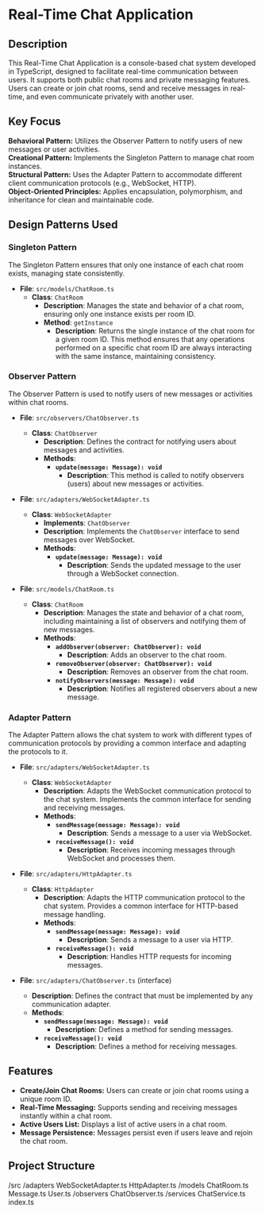 # Real-Time Chat Application
## Description
This Real-Time Chat Application is a console-based chat system developed in TypeScript, designed to facilitate real-time communication between users. It supports both public chat rooms and private messaging features. Users can create or join chat rooms, send and receive messages in real-time, and even communicate privately with another user.

## Key Focus
**Behavioral Pattern:** Utilizes the Observer Pattern to notify users of new messages or user activities.<br />
**Creational Pattern:** Implements the Singleton Pattern to manage chat room instances.<br />
**Structural Pattern:** Uses the Adapter Pattern to accommodate different client communication protocols (e.g., WebSocket, HTTP).<br />
**Object-Oriented Principles:** Applies encapsulation, polymorphism, and inheritance for clean and maintainable code.<br />

## Design Patterns Used

### Singleton Pattern
The Singleton Pattern ensures that only one instance of each chat room exists, managing state consistently.

- **File**: `src/models/ChatRoom.ts`
  - **Class**: `ChatRoom`
    - **Description**: Manages the state and behavior of a chat room, ensuring only one instance exists per room ID.
    - **Method**: `getInstance`
      - **Description**: Returns the single instance of the chat room for a given room ID. This method ensures that any operations performed on a specific chat room ID are always interacting with the same instance, maintaining consistency.

### Observer Pattern
The Observer Pattern is used to notify users of new messages or activities within chat rooms.

- **File**: `src/observers/ChatObserver.ts`
  - **Class**: `ChatObserver`
    - **Description**: Defines the contract for notifying users about messages and activities.
    - **Methods**:
      - **`update(message: Message): void`**
        - **Description**: This method is called to notify observers (users) about new messages or activities.

- **File**: `src/adapters/WebSocketAdapter.ts`
  - **Class**: `WebSocketAdapter`
    - **Implements**: `ChatObserver`
    - **Description**: Implements the `ChatObserver` interface to send messages over WebSocket.
    - **Methods**:
      - **`update(message: Message): void`**
        - **Description**: Sends the updated message to the user through a WebSocket connection.

- **File**: `src/models/ChatRoom.ts`
  - **Class**: `ChatRoom`
    - **Description**: Manages the state and behavior of a chat room, including maintaining a list of observers and notifying them of new messages.
    - **Methods**:
      - **`addObserver(observer: ChatObserver): void`**
        - **Description**: Adds an observer to the chat room.
      - **`removeObserver(observer: ChatObserver): void`**
        - **Description**: Removes an observer from the chat room.
      - **`notifyObservers(message: Message): void`**
        - **Description**: Notifies all registered observers about a new message.
        
### Adapter Pattern
The Adapter Pattern allows the chat system to work with different types of communication protocols by providing a common interface and adapting the protocols to it.

- **File**: `src/adapters/WebSocketAdapter.ts`
  - **Class**: `WebSocketAdapter`
    - **Description**: Adapts the WebSocket communication protocol to the chat system. Implements the common interface for sending and receiving messages.
    - **Methods**:
      - **`sendMessage(message: Message): void`**
        - **Description**: Sends a message to a user via WebSocket.
      - **`receiveMessage(): void`**
        - **Description**: Receives incoming messages through WebSocket and processes them.

- **File**: `src/adapters/HttpAdapter.ts`
  - **Class**: `HttpAdapter`
    - **Description**: Adapts the HTTP communication protocol to the chat system. Provides a common interface for HTTP-based message handling.
    - **Methods**:
      - **`sendMessage(message: Message): void`**
        - **Description**: Sends a message to a user via HTTP.
      - **`receiveMessage(): void`**
        - **Description**: Handles HTTP requests for incoming messages.

- **File**: `src/adapters/ChatObserver.ts` (interface)
  - **Description**: Defines the contract that must be implemented by any communication adapter.
  - **Methods**:
    - **`sendMessage(message: Message): void`**
      - **Description**: Defines a method for sending messages.
    - **`receiveMessage(): void`**
      - **Description**: Defines a method for receiving messages.


## Features
- **Create/Join Chat Rooms:** Users can create or join chat rooms using a unique room ID.
- **Real-Time Messaging:** Supports sending and receiving messages instantly within a chat room.
- **Active Users List:** Displays a list of active users in a chat room.
- **Message Persistence:** Messages persist even if users leave and rejoin the chat room.

## Project Structure
/src
    /adapters
        WebSocketAdapter.ts
        HttpAdapter.ts
    /models
        ChatRoom.ts
        Message.ts
        User.ts
    /observers
        ChatObserver.ts
    /services
        ChatService.ts
    index.ts